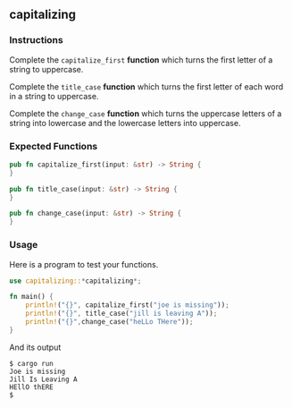 ## capitalizing

### Instructions

Complete the `capitalize_first` **function** which turns the first letter of a string to uppercase.

Complete the `title_case` **function** which turns the first letter of each word in a string to uppercase.

Complete the `change_case` **function** which turns the uppercase letters of a string into lowercase and the lowercase letters into uppercase.

### Expected Functions

```rust
pub fn capitalize_first(input: &str) -> String {
}

pub fn title_case(input: &str) -> String {
}

pub fn change_case(input: &str) -> String {
}
```

### Usage

Here is a program to test your functions.

```rust
use capitalizing::*capitalizing*;

fn main() {
    println!("{}", capitalize_first("joe is missing"));
    println!("{}", title_case("jill is leaving A"));
    println!("{}",change_case("heLLo THere"));
}
```

And its output

```consoole
$ cargo run
Joe is missing
Jill Is Leaving A
HEllO thERE
$
```
